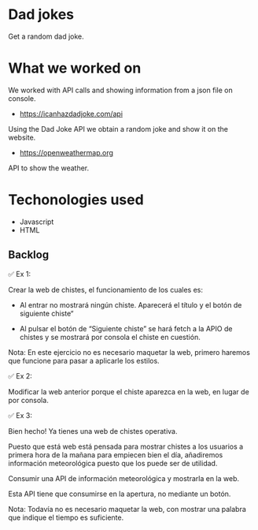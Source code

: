 # Dad jokes

Get a random dad joke.


# What we worked on

We worked with API calls and showing information from a json file on console.

* https://icanhazdadjoke.com/api

Using the Dad Joke API we obtain a random joke and show it on the website.

* https://openweathermap.org

API to show the weather.


# Techonologies used

* Javascript
* HTML

## Backlog

✅ Ex 1:

Crear la web de chistes, el funcionamiento de los cuales es:

* Al entrar no mostrará ningún chiste. Aparecerá el título y el botón de siguiente chiste“

* Al pulsar el botón de “Siguiente chiste” se hará fetch a la APIO de chistes y se mostrará por consola el chiste en cuestión.

Nota: En este ejercicio no es necesario maquetar la web, primero haremos que funcione para pasar a aplicarle los estilos.

✅ Ex 2:

Modificar la web anterior porque el chiste aparezca en la web, en lugar de por consola.

✅ Ex 3:

Bien hecho! Ya tienes una web de chistes operativa.

Puesto que está web está pensada para mostrar chistes a los usuarios a primera hora de la mañana para empiecen bien el día, añadiremos información meteorológica puesto que los puede ser de utilidad.

Consumir una API de información meteorológica y mostrarla en la web. 

Esta API tiene que consumirse en la apertura, no mediante un botón.

Nota: Todavía no es necesario maquetar la web, con mostrar una palabra que indique el tiempo es suficiente.


